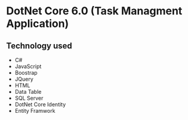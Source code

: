 # DotNet Core 6.0 (Task Managment Application)

## Technology used

* C#
* JavaScript
* Boostrap 
* JQuery
* HTML
* Data Table
* SQL Server
* DotNet Core Identity
* Entity Framwork

